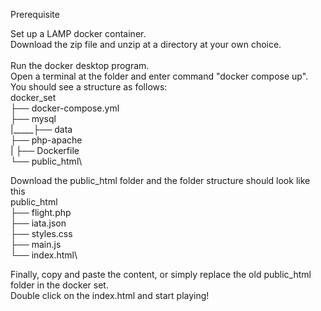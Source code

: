Prerequisite

Set up a LAMP docker container.
<br>
Download the zip file and unzip at a directory at your own choice.
<br>
<br>
Run the docker desktop program.\
Open a terminal at the folder and enter command "docker compose up".\
You should see a structure as follows:\
   docker_set\
   ├── docker-compose.yml\
   ├── mysql\
   |_____├── data\
   ├── php-apache\
   |     ├── Dockerfile\
   └── public_html\
    
Download the public_html folder and the folder structure should look like this\
   public_html\
   ├── flight.php\
   ├── iata.json\
   ├── styles.css\
   ├── main.js\
   └── index.html\

Finally, copy and paste the content, or simply replace the old public_html folder in the docker set.\
Double click on the index.html and start playing!
